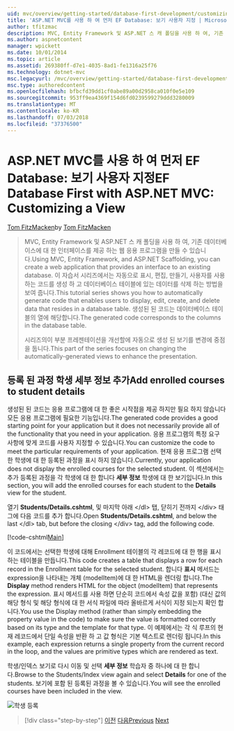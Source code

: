 ```yaml
---
uid: mvc/overview/getting-started/database-first-development/customizing-a-view
title: 'ASP.NET MVC를 사용 하 여 먼저 EF Database: 보기 사용자 지정 | Microsoft Docs'
author: tfitzmac
description: MVC, Entity Framework 및 ASP.NET 스 캐 폴딩을 사용 하 여, 기존 데이터베이스에 대 한 인터페이스를 제공 하는 웹 응용 프로그램을 만들 수 있습니다. 이 자습서 seri...
ms.author: aspnetcontent
manager: wpickett
ms.date: 10/01/2014
ms.topic: article
ms.assetid: 269380ff-d7e1-4035-8ad1-fe1316a25f76
ms.technology: dotnet-mvc
msc.legacyurl: /mvc/overview/getting-started/database-first-development/customizing-a-view
msc.type: authoredcontent
ms.openlocfilehash: bfbcfd39dd1cf0abe89a00d2958ca010f0e5e109
ms.sourcegitcommit: 953ff9ea4369f154d6fd0239599279ddd3280009
ms.translationtype: MT
ms.contentlocale: ko-KR
ms.lasthandoff: 07/03/2018
ms.locfileid: "37376500"
---
```

<a name="ef-database-first-with-aspnet-mvc-customizing-a-view"></a><span data-ttu-id="67fe3-104">ASP.NET MVC를 사용 하 여 먼저 EF Database: 보기 사용자 지정</span><span class="sxs-lookup"><span data-stu-id="67fe3-104">EF Database First with ASP.NET MVC: Customizing a View</span></span>
====================
<span data-ttu-id="67fe3-105">[Tom FitzMacken](https://github.com/tfitzmac)</span><span class="sxs-lookup"><span data-stu-id="67fe3-105">by [Tom FitzMacken](https://github.com/tfitzmac)</span></span>

> <span data-ttu-id="67fe3-106">MVC, Entity Framework 및 ASP.NET 스 캐 폴딩을 사용 하 여, 기존 데이터베이스에 대 한 인터페이스를 제공 하는 웹 응용 프로그램을 만들 수 있습니다.</span><span class="sxs-lookup"><span data-stu-id="67fe3-106">Using MVC, Entity Framework, and ASP.NET Scaffolding, you can create a web application that provides an interface to an existing database.</span></span> <span data-ttu-id="67fe3-107">이 자습서 시리즈에서는 자동으로 표시, 편집, 만들기, 사용자를 사용 하는 코드를 생성 하 고 데이터베이스 테이블에 있는 데이터를 삭제 하는 방법을 보여 줍니다.</span><span class="sxs-lookup"><span data-stu-id="67fe3-107">This tutorial series shows you how to automatically generate code that enables users to display, edit, create, and delete data that resides in a database table.</span></span> <span data-ttu-id="67fe3-108">생성된 된 코드는 데이터베이스 테이블의 열에 해당합니다.</span><span class="sxs-lookup"><span data-stu-id="67fe3-108">The generated code corresponds to the columns in the database table.</span></span>
> 
> <span data-ttu-id="67fe3-109">시리즈의이 부분 프레젠테이션을 개선할에 자동으로 생성 된 보기를 변경에 중점을 둡니다.</span><span class="sxs-lookup"><span data-stu-id="67fe3-109">This part of the series focuses on changing the automatically-generated views to enhance the presentation.</span></span>


## <a name="add-enrolled-courses-to-student-details"></a><span data-ttu-id="67fe3-110">등록 된 과정 학생 세부 정보 추가</span><span class="sxs-lookup"><span data-stu-id="67fe3-110">Add enrolled courses to student details</span></span>

<span data-ttu-id="67fe3-111">생성된 된 코드는 응용 프로그램에 대 한 좋은 시작점을 제공 하지만 필요 하지 않습니다 모든 응용 프로그램에 필요한 기능입니다.</span><span class="sxs-lookup"><span data-stu-id="67fe3-111">The generated code provides a good starting point for your application but it does not necessarily provide all of the functionality that you need in your application.</span></span> <span data-ttu-id="67fe3-112">응용 프로그램의 특정 요구 사항에 맞게 코드를 사용자 지정할 수 있습니다.</span><span class="sxs-lookup"><span data-stu-id="67fe3-112">You can customize the code to meet the particular requirements of your application.</span></span> <span data-ttu-id="67fe3-113">현재 응용 프로그램 선택한 학생에 대 한 등록된 과정을 표시 하지 않습니다.</span><span class="sxs-lookup"><span data-stu-id="67fe3-113">Currently, your application does not display the enrolled courses for the selected student.</span></span> <span data-ttu-id="67fe3-114">이 섹션에서는 추가 등록된 과정을 각 학생에 대 한 합니다 **세부 정보** 학생에 대 한 보기입니다.</span><span class="sxs-lookup"><span data-stu-id="67fe3-114">In this section, you will add the enrolled courses for each student to the **Details** view for the student.</span></span>

<span data-ttu-id="67fe3-115">열기 **Students/Details.cshtml**, 및 마지막 아래 &lt;/dl&gt; 탭, 닫히기 전까지 &lt;/div&gt; 태그에 다음 코드를 추가 합니다.</span><span class="sxs-lookup"><span data-stu-id="67fe3-115">Open **Students/Details.cshtml**, and below the last &lt;/dl&gt; tab, but before the closing &lt;/div&gt; tag, add the following code.</span></span>

[!code-cshtml[Main](customizing-a-view/samples/sample1.cshtml)]

<span data-ttu-id="67fe3-116">이 코드에서는 선택한 학생에 대해 Enrollment 테이블의 각 레코드에 대 한 행을 표시 하는 테이블을 만듭니다.</span><span class="sxs-lookup"><span data-stu-id="67fe3-116">This code creates a table that displays a row for each record in the Enrollment table for the selected student.</span></span> <span data-ttu-id="67fe3-117">합니다 **표시** 메서드는 expression을 나타내는 개체 (modelItem)에 대 한 HTML을 렌더링 합니다.</span><span class="sxs-lookup"><span data-stu-id="67fe3-117">The **Display** method renders HTML for the object (modelItem) that represents the expression.</span></span> <span data-ttu-id="67fe3-118">표시 메서드를 사용 하면 단순히 코드에서 속성 값을 포함) (대신 값의 해당 형식 및 해당 형식에 대 한 서식 파일에 따라 올바르게 서식이 지정 되는지 확인 합니다.</span><span class="sxs-lookup"><span data-stu-id="67fe3-118">You use the Display method (rather than simply embedding the property value in the code) to make sure the value is formatted correctly based on its type and the template for that type.</span></span> <span data-ttu-id="67fe3-119">이 예제에서는 각 식 루프의 현재 레코드에서 단일 속성을 반환 하 고 값 형식은 기본 텍스트로 렌더링 됩니다.</span><span class="sxs-lookup"><span data-stu-id="67fe3-119">In this example, each expression returns a single property from the current record in the loop, and the values are primitive types which are rendered as text.</span></span>

<span data-ttu-id="67fe3-120">학생/인덱스 보기로 다시 이동 및 선택 **세부 정보** 학습자 중 하나에 대 한 합니다.</span><span class="sxs-lookup"><span data-stu-id="67fe3-120">Browse to the Students/Index view again and select **Details** for one of the students.</span></span> <span data-ttu-id="67fe3-121">보기에 포함 된 등록된 과정을 볼 수 있습니다.</span><span class="sxs-lookup"><span data-stu-id="67fe3-121">You will see the enrolled courses have been included in the view.</span></span>

![학생 등록](customizing-a-view/_static/image1.png)

> [!div class="step-by-step"]
> <span data-ttu-id="67fe3-123">[이전](changing-the-database.md)
> [다음](enhancing-data-validation.md)</span><span class="sxs-lookup"><span data-stu-id="67fe3-123">[Previous](changing-the-database.md)
[Next](enhancing-data-validation.md)</span></span>
